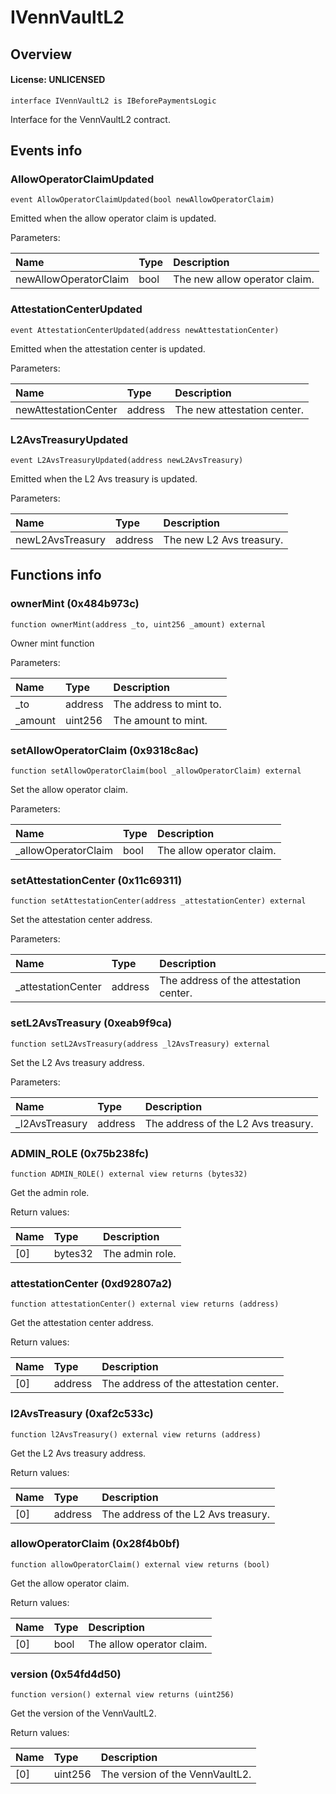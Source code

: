 # IVennVaultL2

## Overview

#### License: UNLICENSED

```solidity
interface IVennVaultL2 is IBeforePaymentsLogic
```

Interface for the VennVaultL2 contract.
## Events info

### AllowOperatorClaimUpdated

```solidity
event AllowOperatorClaimUpdated(bool newAllowOperatorClaim)
```

Emitted when the allow operator claim is updated.


Parameters:

| Name                  | Type | Description                   |
| :-------------------- | :--- | :---------------------------- |
| newAllowOperatorClaim | bool | The new allow operator claim. |

### AttestationCenterUpdated

```solidity
event AttestationCenterUpdated(address newAttestationCenter)
```

Emitted when the attestation center is updated.


Parameters:

| Name                 | Type    | Description                 |
| :------------------- | :------ | :-------------------------- |
| newAttestationCenter | address | The new attestation center. |

### L2AvsTreasuryUpdated

```solidity
event L2AvsTreasuryUpdated(address newL2AvsTreasury)
```

Emitted when the L2 Avs treasury is updated.


Parameters:

| Name             | Type    | Description              |
| :--------------- | :------ | :----------------------- |
| newL2AvsTreasury | address | The new L2 Avs treasury. |

## Functions info

### ownerMint (0x484b973c)

```solidity
function ownerMint(address _to, uint256 _amount) external
```

Owner mint function


Parameters:

| Name    | Type    | Description              |
| :------ | :------ | :----------------------- |
| _to     | address | The address to mint to.  |
| _amount | uint256 | The amount to mint.      |

### setAllowOperatorClaim (0x9318c8ac)

```solidity
function setAllowOperatorClaim(bool _allowOperatorClaim) external
```

Set the allow operator claim.


Parameters:

| Name                | Type | Description               |
| :------------------ | :--- | :------------------------ |
| _allowOperatorClaim | bool | The allow operator claim. |

### setAttestationCenter (0x11c69311)

```solidity
function setAttestationCenter(address _attestationCenter) external
```

Set the attestation center address.


Parameters:

| Name               | Type    | Description                            |
| :----------------- | :------ | :------------------------------------- |
| _attestationCenter | address | The address of the attestation center. |

### setL2AvsTreasury (0xeab9f9ca)

```solidity
function setL2AvsTreasury(address _l2AvsTreasury) external
```

Set the L2 Avs treasury address.


Parameters:

| Name           | Type    | Description                         |
| :------------- | :------ | :---------------------------------- |
| _l2AvsTreasury | address | The address of the L2 Avs treasury. |

### ADMIN_ROLE (0x75b238fc)

```solidity
function ADMIN_ROLE() external view returns (bytes32)
```

Get the admin role.


Return values:

| Name | Type    | Description     |
| :--- | :------ | :-------------- |
| [0]  | bytes32 | The admin role. |

### attestationCenter (0xd92807a2)

```solidity
function attestationCenter() external view returns (address)
```

Get the attestation center address.


Return values:

| Name | Type    | Description                            |
| :--- | :------ | :------------------------------------- |
| [0]  | address | The address of the attestation center. |

### l2AvsTreasury (0xaf2c533c)

```solidity
function l2AvsTreasury() external view returns (address)
```

Get the L2 Avs treasury address.


Return values:

| Name | Type    | Description                         |
| :--- | :------ | :---------------------------------- |
| [0]  | address | The address of the L2 Avs treasury. |

### allowOperatorClaim (0x28f4b0bf)

```solidity
function allowOperatorClaim() external view returns (bool)
```

Get the allow operator claim.


Return values:

| Name | Type | Description               |
| :--- | :--- | :------------------------ |
| [0]  | bool | The allow operator claim. |

### version (0x54fd4d50)

```solidity
function version() external view returns (uint256)
```

Get the version of the VennVaultL2.


Return values:

| Name | Type    | Description                     |
| :--- | :------ | :------------------------------ |
| [0]  | uint256 | The version of the VennVaultL2. |

